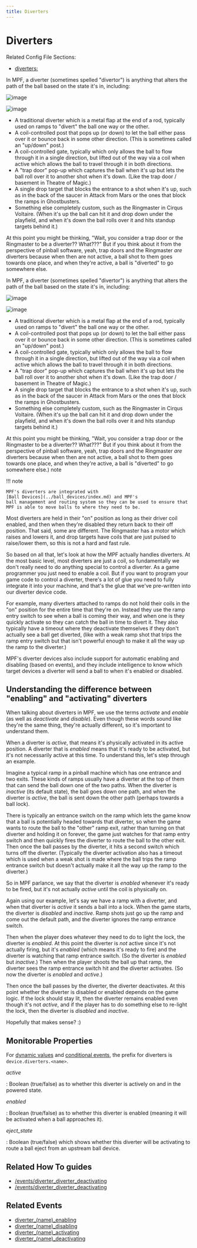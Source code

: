 ```yaml
---
title: Diverters
---
```


# Diverters


Related Config File Sections:

* [diverters:](../../config/diverters.md)

In MPF, a diverter (sometimes spelled "divertor") is anything that
alters the path of the ball based on the state it's in, including:

![image](/mechs/images/diverter1.jpg)

![image](/mechs/images/diverter2.jpg)

* A traditional diverter which is a metal flap at the end of a rod,
    typically used on ramps to "divert" the ball one way or the other.
* A coil-controlled post that pops up (or down) to let the ball either
    pass over it or bounce back in some other direction. (This is
    sometimes called an "up/down" post.)
* A coil-controlled gate, typically which only allows the ball to flow
    through it in a single direction, but lifted out of the way via a
    coil when active which allows the ball to travel through it in both
    directions.
* A "trap door" pop-up which captures the ball when it's up but
    lets the ball roll over it to another shot when it's down. (Like
    the trap door / basement in Theatre of Magic.)
* A single drop target that blocks the entrance to a shot when it's
    up, such as in the back of the saucer in Attack from Mars or the
    ones that block the ramps in Ghostbusters.
* Something else completely custom, such as the Ringmaster in Cirqus
    Voltaire. (When it's up the ball can hit it and drop down under the
    playfield, and when it's down the ball rolls over it and hits
    standup targets behind it.)

At this point you might be thinking, "Wait, you consider a trap door or
the Ringmaster to be a diverter?? What???" But if you think about it
from the perspective of pinball software, yeah, trap doors and the
Ringmaster *are* diverters because when then are not active, a ball shot
to them goes towards one place, and when they're active, a ball is
"diverted" to go somewhere else.

In MPF, a diverter (sometimes spelled "divertor") is anything that
alters the path of the ball based on the state it's in, including:

![image](/mechs/images/diverter1.jpg)

![image](/mechs/images/diverter2.jpg)

* A traditional diverter which is a metal flap at the end of a rod,
    typically used on ramps to "divert" the ball one way or the other.
* A coil-controlled post that pops up (or down) to let the ball either
    pass over it or bounce back in some other direction. (This is
    sometimes called an "up/down" post.)
* A coil-controlled gate, typically which only allows the ball to flow
    through it in a single direction, but lifted out of the way via a
    coil when active which allows the ball to travel through it in both
    directions.
* A "trap door" pop-up which captures the ball when it's up but
    lets the ball roll over it to another shot when it's down. (Like
    the trap door / basement in Theatre of Magic.)
* A single drop target that blocks the entrance to a shot when it's
    up, such as in the back of the saucer in Attack from Mars or the
    ones that block the ramps in Ghostbusters.
* Something else completely custom, such as the Ringmaster in Cirqus
    Voltaire. (When it's up the ball can hit it and drop down under the
    playfield, and when it's down the ball rolls over it and hits
    standup targets behind it.)

At this point you might be thinking, "Wait, you consider a trap door or
the Ringmaster to be a diverter?? What???" But if you think about it
from the perspective of pinball software, yeah, trap doors and the
Ringmaster *are* diverters because when then are not active, a ball shot
to them goes towards one place, and when they're active, a ball is
"diverted" to go somewhere else.) note

!!! note

    MPF's diverters are integrated with
    [Ball Devices](../ball_devices/index.md) and MPF's
    ball management and routing system so they can be used to ensure that
    MPF is able to move balls to where they need to be.

Most diverters are held in their "on" position as long as their driver
coil enabled, and then when they're disabled they return back to their
off position. That said, some are different. The Ringmaster has a motor
which raises and lowers it, and drop targets have coils that are just
pulsed to raise/lower them, so this is not a hard and fast rule.

So based on all that, let's look at how the MPF actually handles
diverters. At the most basic level, most diverters are just a coil, so
fundamentally we don't really need to do anything special to control a
diverter. As a game programmer you just need to enable a coil. But if
you want to program your game code to control a diverter, there's a lot
of glue you need to fully integrate it into your machine, and that's
the glue that we've pre-written into our diverter device code.

For example, many diverters attached to ramps do not hold their coils in
the "on" position for the entire time that they're on. Instead they
use the ramp entry switch to see when a ball is coming their way, and
when one is they quickly activate so they can catch the ball in time to
divert it. They also typically have a timeout where they deactivate
themselves if they don't actually see a ball get diverted, (like with a
weak ramp shot that trips the ramp entry switch but that isn't powerful
enough to make it all the way up the ramp to the diverter.)

MPF's diverter devices also include support for automatic enabling and
disabling (based on events), and they include intelligence to know which
target devices a diverter will send a ball to when it's enabled or
disabled.

## Understanding the difference between "enabling" and "activating" diverters

When talking about diverters in MPF, we use the terms *activate* and
*enable* (as well as *deactivate* and *disable*). Even though these
words sound like they're the same thing, they're actually different,
so it's important to understand them.

When a diverter is *active*, that means it's physically activated in
its active position. A diverter that is *enabled* means that it's ready
to be activated, but it's not necessarily active at this time. To
understand this, let's step through an example.

Imagine a typical ramp in a pinball machine which has one entrance and
two exits. These kinds of ramps usually have a diverter at the top of
them that can send the ball down one of the two paths. When the diverter
is *inactive* (its default state), the ball goes down one path, and when
the diverter is *active*, the ball is sent down the other path (perhaps
towards a ball lock).

There is typically an entrance switch on the ramp which lets the game
know that a ball is potentially headed towards that diverter, so when
the game wants to route the ball to the "other" ramp exit, rather than
turning on that diverter and holding it on forever, the game just
watches for that ramp entry switch and then quickly fires the diverter
to route the ball to the other exit. Then once the ball passes by the
diverter, it hits a second switch which turns off the diverter.
(Typically the diverter activation also has a timeout which is used when
a weak shot is made where the ball trips the ramp entrance switch but
doesn't actually make it all the way up the ramp to the diverter.)

So in MPF parlance, we say that the diverter is *enabled* whenever it's
ready to be fired, but it's not actually *active* until the coil is
physically on.

Again using our example, let's say we have a ramp with a diverter, and
when that diverter is *active* it sends a ball into a lock. When the
game starts, the diverter is *disabled* and *inactive*. Ramp shots just
go up the ramp and come out the default path, and the diverter ignores
the ramp entrance switch.

Then when the player does whatever they need to do to light the lock,
the diverter is *enabled*. At this point the diverter is *not* active
since it's not actually firing, but it's *enabled* (which means it's
ready to fire) and the diverter is watching that ramp entrance switch.
(So the diverter is *enabled* but *inactive*.) Then when the player
shoots the ball up that ramp, the diverter sees the ramp entrance switch
hit and the diverter activates. (So now the diverter is *enabled* and
*active*.)

Then once the ball passes by the diverter, the diverter deactivates. At
this point whether the diverter is disabled or enabled depends on the
game logic. If the lock should stay lit, then the diverter remains
enabled even though it's not *active*, and if the player has to do
something else to re-light the lock, then the diverter is *disabled* and
*inactive*.

Hopefully that makes sense? :)

## Monitorable Properties

For
[dynamic values](../../config/instructions/dynamic_values.md) and
[conditional events](../../events/overview/conditional.md), the prefix for diverters is `device.diverters.<name>`.

*active*

:   Boolean (true/false) as to whether this diverter is actively on and
    in the powered state.

*enabled*

:   Boolean (true/false) as to whether this diverter is enabled (meaning
    it will be activated when a ball approaches it).

*eject_state*

:   Boolean (true/false) which shows whether this diverter will be
    activating to route a ball eject from an upstream ball device.

## Related How To guides

* [/events/diverter_diverter_deactivating](dual_coil_diverter.md)
* [/events/diverter_diverter_deactivating](up_down_ramps.md)

## Related Events

* [diverter_(name)_enabling](../../events/diverter_diverter_enabling.md)
* [diverter_(name)_disabling](../../events/diverter_diverter_disabling.md)
* [diverter_(name)_activating](../../events/diverter_diverter_activating.md)
* [diverter_(name)_deactivating](../../events/diverter_diverter_deactivating.md)
